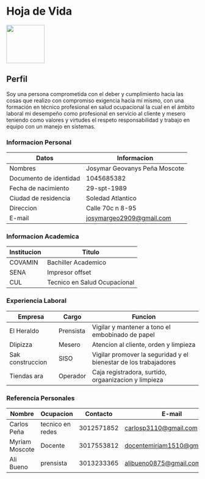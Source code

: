 # Hoja de Vida

<img src="img/fotojos.jpg" width="100">

## Perfil

Soy una persona comprometida con el deber y cumplimiento hacia las cosas que realizo con compromiso exigencia hacia mí mismo, con una formación en técnico profesional en salud ocupacional la cual en el ámbito laboral mi desempeño como profesional en servicio al cliente y mesero teniendo como valores y virtudes el respeto responsabilidad y trabajo en equipo con un manejo en sistemas.

### Informacion Personal

| Datos | Informacion |
| ---- | ---- |
| Nombres | Josymar Geovanys Peña Moscote |
| Documento de identidad | 1045685382 |
| Fecha de nacimiento | 29-spt-1989 |
| Ciudad de residencia | Soledad Atlantico |
| Direccion | Calle 70c n 8-95 |
| E-mail | josymargeo2909@gmail.com |

### Informacion Academica 

| Institucion | Titulo |
| ---- | ---- |
| COVAMIN | Bachiller Academico |
| SENA | Impresor offset |
| CUL | Tecnico en Salud Ocupacional |

### Experiencia Laboral

| Empresa | Cargo | Funcion |
| ---- | ---- | ---- |
| El Heraldo | Prensista | Vigilar y mantener a tono el embobinado de papel |
| Dlipizza | Mesero | Atencion al cliente, orden y limpieza |
| Sak construccion | SISO | Vigilar promover la seguridad y el bienestar de los trabajadores |
| Tiendas ara | Operador | Caja registradora, surtido, orgaanizacion y limpieza |

### Referencia Personales 

| Nombre | Ocupacion | Contacto | E-mail |
| ---- | ---- | ---- | ---- |
| Carlos Peña | tecnico en redes | 3012571852 | carlosp3110@gmail.com |
| Myriam Moscote | Docente | 3017553812 | docentemiriam1510@gmail.com |
| Ali Bueno | prensista | 3013233365 | alibueno0875@gmail.com |